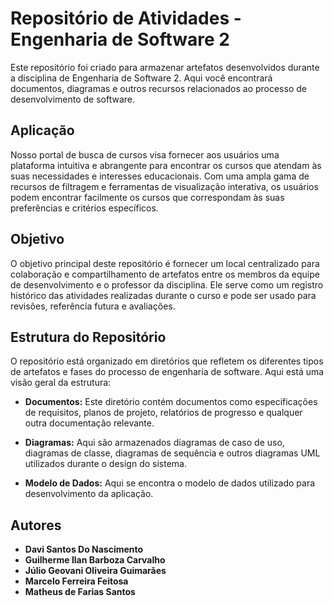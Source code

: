 # Repositório de Atividades - Engenharia de Software 2

Este repositório foi criado para armazenar artefatos desenvolvidos durante a disciplina de Engenharia de Software 2. Aqui você encontrará documentos, diagramas e outros recursos relacionados ao processo de desenvolvimento de software.

## Aplicação

Nosso portal de busca de cursos visa fornecer aos usuários uma plataforma intuitiva e abrangente para encontrar os cursos que atendam às suas necessidades e interesses educacionais. Com uma ampla gama de recursos de filtragem e ferramentas de visualização interativa, os usuários podem encontrar facilmente os cursos que correspondam às suas preferências e critérios específicos.

## Objetivo

O objetivo principal deste repositório é fornecer um local centralizado para colaboração e compartilhamento de artefatos entre os membros da equipe de desenvolvimento e o professor da disciplina. Ele serve como um registro histórico das atividades realizadas durante o curso e pode ser usado para revisões, referência futura e avaliações.

## Estrutura do Repositório

O repositório está organizado em diretórios que refletem os diferentes tipos de artefatos e fases do processo de engenharia de software. Aqui está uma visão geral da estrutura:

- **Documentos:** Este diretório contém documentos como especificações de requisitos, planos de projeto, relatórios de progresso e qualquer outra documentação relevante.

- **Diagramas:** Aqui são armazenados diagramas de caso de uso, diagramas de classe, diagramas de sequência e outros diagramas UML utilizados durante o design do sistema.

- **Modelo de Dados:** Aqui se encontra o modelo de dados utilizado para desenvolvimento da aplicação.

## Autores

- **Davi Santos Do Nascimento**
- **Guilherme Ilan Barboza Carvalho**
- **Júlio Geovani Oliveira Guimarães**
- **Marcelo Ferreira Feitosa**
- **Matheus de Farias Santos**

